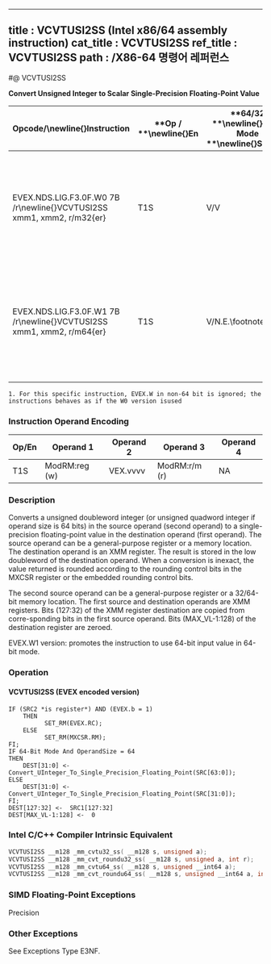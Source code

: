 ----------------------------
title : VCVTUSI2SS (Intel x86/64 assembly instruction)
cat_title : VCVTUSI2SS
ref_title : VCVTUSI2SS
path : /X86-64 명령어 레퍼런스
----------------------------
#@ VCVTUSI2SS

**Convert Unsigned Integer to Scalar Single-Precision Floating-Point Value**

|**Opcode/**\newline{}**Instruction**|**Op / **\newline{}**En**|**64/32 **\newline{}**bit Mode **\newline{}**Support**|**CPUID **\newline{}**Feature **\newline{}**Flag**|**Description**|
|------------------------------------|-------------------------|------------------------------------------------------|--------------------------------------------------|---------------|
|EVEX.NDS.LIG.F3.0F.W0 7B /r\newline{}VCVTUSI2SS xmm1, xmm2, r/m32{er}|T1S|V/V|AVX512F|Convert one signed doubleword integer from r/m32 to one single-precision floating-point value in xmm1.|
|EVEX.NDS.LIG.F3.0F.W1 7B /r\newline{}VCVTUSI2SS xmm1, xmm2, r/m64{er}|T1S|V/N.E.\footnote{1}|AVX512F|Convert one signed quadword integer from r/m64 to one single-precision floating-point value in xmm1.|
||||||

```note
1. For this specific instruction, EVEX.W in non-64 bit is ignored; the instructions behaves as if the W0 version isused
```
### Instruction Operand Encoding


|Op/En|Operand 1|Operand 2|Operand 3|Operand 4|
|-----|---------|---------|---------|---------|
|T1S|ModRM:reg (w)|VEX.vvvv|ModRM:r/m (r)|NA|
### Description


Converts a unsigned doubleword integer (or unsigned quadword integer if operand size is 64 bits) in the source operand (second operand) to a single-precision floating-point value in the destination operand (first operand). The source operand can be a general-purpose register or a memory location. The destination operand is an XMM register. The result is stored in the low doubleword of the destination operand. When a conversion is inexact, the value returned is rounded according to the rounding control bits in the MXCSR register or the embedded rounding control bits.

The second source operand can be a general-purpose register or a 32/64-bit memory location. The first source and destination operands are XMM registers. Bits (127:32) of the XMM register destination are copied from corre-sponding bits in the first source operand. Bits (MAX_VL-1:128) of the destination register are zeroed.

EVEX.W1 version: promotes the instruction to use 64-bit input value in 64-bit mode.


### Operation
#### VCVTUSI2SS (EVEX encoded version)
```info-verb
IF (SRC2 *is register*) AND (EVEX.b = 1) 
    THEN
          SET_RM(EVEX.RC);
    ELSE 
          SET_RM(MXCSR.RM);
FI;
IF 64-Bit Mode And OperandSize = 64
THEN
    DEST[31:0] <-  Convert_UInteger_To_Single_Precision_Floating_Point(SRC[63:0]);
ELSE
    DEST[31:0] <-  Convert_UInteger_To_Single_Precision_Floating_Point(SRC[31:0]);
FI;
DEST[127:32] <-  SRC1[127:32]
DEST[MAX_VL-1:128] <-  0
```

### Intel C/C++ Compiler Intrinsic Equivalent

```cpp
VCVTUSI2SS __m128 _mm_cvtu32_ss( __m128 s, unsigned a);
VCVTUSI2SS __m128 _mm_cvt_roundu32_ss( __m128 s, unsigned a, int r);
VCVTUSI2SS __m128 _mm_cvtu64_ss( __m128 s, unsigned __int64 a);
VCVTUSI2SS __m128 _mm_cvt_roundu64_ss( __m128 s, unsigned __int64 a, int r);
```
### SIMD Floating-Point Exceptions


Precision

### Other Exceptions


See Exceptions Type E3NF.


